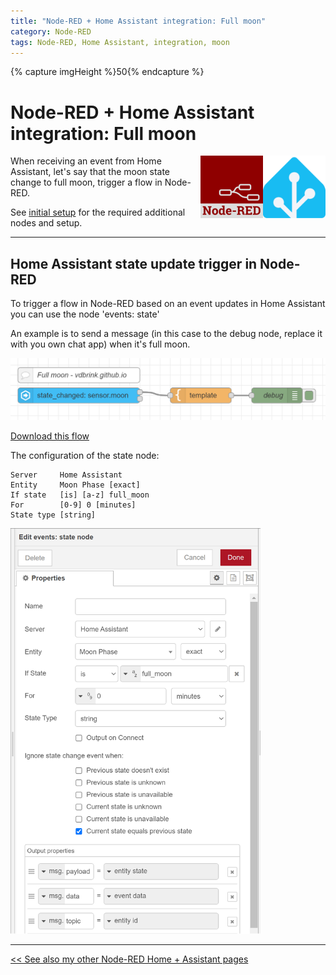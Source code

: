 ```yaml
---
title: "Node-RED + Home Assistant integration: Full moon"
category: Node-RED
tags: Node-RED, Home Assistant, integration, moon
---
```


{% capture imgHeight %}50{% endcapture %}

# Node-RED + Home Assistant integration: Full moon


<a href="node-red_home-assistant">
<img src="../homeassistant/images/home_assistant_logo.png" style="float: right;" alt="Home Assistant logo" height="100px">
<img style="float: right;margin-left:15px" src="images/node-red_logo.png" height="100px" alt="Node-RED logo">
</a>

When receiving an event from Home Assistant, let's say that the moon state change to full moon, trigger a flow in Node-RED. 

See [initial setup](node-red_home-assistant#initial-setup) for the required additional nodes and setup.

---

## Home Assistant state update trigger in Node-RED

To trigger a flow in Node-RED based on an event updates in Home Assistant you can use the node 'events: state'

An example is to send a message (in this case to the debug node, replace it with you own chat app) when it's full moon.

<img src="images_ha/full_moon_flow.png" alt="flow Node-RED full moon"/>

[Download this flow](flows/vdbrink_ha_full_moon.json)

The configuration of the state node:
```
Server     Home Assistant
Entity     Moon Phase [exact]
If state   [is] [a-z] full_moon
For        [0-9] 0 [minutes]
State type [string]
```

<img src="images_ha/full_moon_state_node.png" width="400px" alt="flow Node-RED full moon"/>


---

[<< See also my other Node-RED Home + Assistant pages](node-red_home-assistant)
